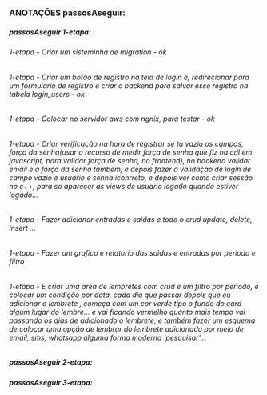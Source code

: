 ### ANOTAÇÕES passosAseguir:



##### passosAseguir 1-etapa:

###### 1-etapa - Criar um sisteminha de migration - ok

###### 1-etapa - Criar um botão de registro na tela de login e, redirecionar para um formulario de registro e criar o backend para salvar esse registro na tabela login_users - ok

###### 1-etapa - Colocar no servidor aws com ngnix, para testar - ok

###### 1-etapa - Criar verificação na hora de registrar se ta vazio os campos, força da senha(usar o recurso de medir força de senha que fiz na cdl em javascript, para validar força de senha, no frontend), no backend validar email e a força da senha também, e depois fazer a validação de login de campo vazio e usuario e senha iconrreto, e depois ver como criar sessão no c++, para so aparecer as views de usuario logado quando estiver logado...

###### 1-etapa - Fazer adicionar entradas e saidas e todo o crud update, delete, insert ...

###### 1-etapa - Fazer um grafico e relatorio das saidas e entradas por periodo e filtro

###### 1-etapa - E criar uma area de lembretes com crud e um filtro por periodo, e colocar um condição por data, cada dia que passar depois que eu adicionar o lembrete , começa com um cor verde tipo o fundo do card algum lugar do lembre... e vai ficando vermelho quanto mais tempo vai passando os dias de adicionado o lembrete, e também fazer um esquema de colocar uma opção de lembrar do lembrete adicionado por meio de email, sms, whatsapp alguma forma moderna 'pesquisar'...



##### passosAseguir 2-etapa:



##### passosAseguir 3-etapa:


























